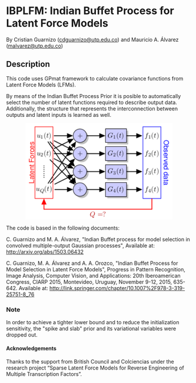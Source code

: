 # IBPLFM: Indian Buffet Process for Latent Force Models
By Cristian Guarnizo (cdguarnizo@utp.edu.co) and Mauricio A. Álvarez (malvarez@utp.edu.co)

## Description
This code uses GPmat framework to calculate covariance functions
from Latent Force Models (LFMs).

By means of the Indian Buffet Process Prior it is posible to automatically
select the number of latent functions required to describe output data.
Additionally, the structure that represents the interconnection between
outputs and latent inputs is learned as well.

<p align="center">
<img align="middle" src="./tmp/scheme.png" width="400" />
</p>


The code is based in the following documents:

C. Guarnizo and M. A. Álvarez, "Indian Buffet process for model selection in convolved multiple-output Gaussian processes",
Available at: http://arxiv.org/abs/1503.06432

C. Guarnizo, M. A. Álvarez and A. A. Orozco, "Indian Buffet Process for Model Selection in Latent Force Models",
Progress in Pattern Recognition, Image Analysis, Computer Vision, and Applications: 20th Iberoamerican Congress, CIARP 2015, Montevideo, Uruguay, November 9-12, 2015, 635-642.
Available at: http://link.springer.com/chapter/10.1007%2F978-3-319-25751-8_76

### Note
In order to achieve a tighter lower bound and to reduce the initialization sensitivity, the "spike and slab" prior and its variational variables were dropped out.

#### Acknowledgements

Thanks to the support from British Council and Colciencias under the research project “Sparse Latent Force Models for Reverse Engineering of Multiple Transcription Factors”.
